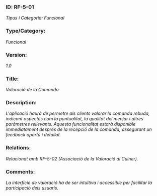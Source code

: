 ### ID: RF-5-01
_Tipus i Categoria: Funcional_

### Type/Category:
_Funcional_

### Version:
_1.0_

### Title:
_Valoració de la Comanda_

### Description:
_L'aplicació haurà de permetre als clients valorar la comanda rebuda, indicant aspectes com la puntualitat, la qualitat del menjar i altres paràmetres rellevants. Aquesta funcionalitat estarà disponible immediatament després de la recepció de la comanda, assegurant un feedback oportú i detallat._

### Relations:
_Relacionat amb RF-5-02 (Associació de la Valoració al Cuiner)._

### Comments:
_La interfície de valoració ha de ser intuïtiva i accessible per facilitar la participació dels usuaris._
